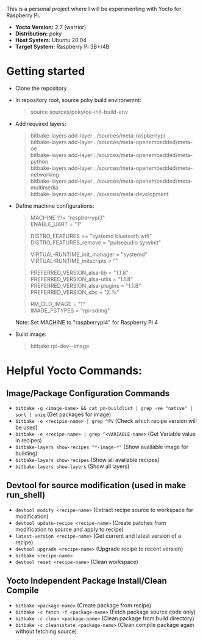 
This is a personal project where I will be experimenting with Yocto for Raspberry Pi.

- **Yocto Version:** 2.7 (warrior)
- **Distribution:** poky
- **Host System:** Ubuntu 20.04
- **Target System:** Raspberry Pi 3B+/4B

# Getting started
- Clone the repository
- In repository root, source poky build environemnt:
	> source sources/poky/oe-init-build-env
	
- Add required layers:
	>   bitbake-layers add-layer ../sources/meta-raspberrypi    
	>   bitbake-layers add-layer ../sources/meta-openembedded/meta-oe   
	>   bitbake-layers add-layer ../sources/meta-openembedded/meta-python   
	>   bitbake-layers add-layer ../sources/meta-openembedded/meta-networking   
	>   bitbake-layers add-layer ../sources/meta-openembedded/meta-multimedia   
	>   bitbake-layers add-layer ../sources/meta-development    
	
- Define machine configurations:
	>   MACHINE ??= "raspberrypi3"  
	>   ENABLE_UART = "1"   
	>       
	>   DISTRO_FEATURES += "systemd bluetooth wifi" 
	>   DISTRO_FEATURES_remove = "pulseaudio sysvinit"  
	>       
	>   VIRTUAL-RUNTIME_init_manager = "systemd"    
	>   VIRTUAL-RUNTIME_initscripts = ""    
	>       
	>   PREFERRED_VERSION_alsa-lib = "1.1.8"    
	>   PREFERRED_VERSION_alsa-utils = "1.1.8"  
	>   PREFERRED_VERSION_alsa-plugins = "1.1.8"    
	>   PREFERRED_VERSION_sbc = "2.%"   
	>       
	>   RM_OLD_IMAGE = "1"  
	>   IMAGE_FSTYPES = "rpi-sdimg" 
	
	Note: Set MACHINE to "raspberrypi4" for Raspberry Pi 4

- Build image:
	> bitbake rpi-dev--image

# Helpful Yocto Commands:

## Image/Package Configuration Commands

-  `bitbake -g <image-name> && cat pn-buildlist | grep -ve "native" | sort | uniq` (Get packages for image)
-  `bitbake -e <recipie-name> | grep ^PV` (Check which recipe version will be used)
-  `bitbake -e <recipe-name> | grep ^<VARIABLE-name>` (Get Variable value in recipes)
-  `bitbake-layers show-recipes "*-image-*"` (Show available image for building)
-  `bitbake-layers show-recipes` (Show all available recipes)
-  `bitbake-layers show-layers` (Show all layers)
  
## Devtool for source modification (used in make run_shell)

-  `devtool modify <recipe-name>` (Extract recipe source to workspace for modification)
-  `devtool update-recipe <recipe-name>` (Create patches from modification to source and apply to recipe)
-  `latest-version <recipe-name>` (Get current and latest version of a recipe)
-  `devtool upgrade <recipe-name>` (Upgrade recipe to recent version)
-  `bitbake <recipe-name>`
-  `devtool reset <recipe-name>` (Clean workspace)

## Yocto Independent Package Install/Clean Compile

-  `bitbake <package-name>` (Create package from recipe)
-  `bitbake -c fetch -f <package-name>` (Fetch package source code only)
-  `bitbake -c clean <package-name>` (Clean package from build directory)
-  `bitbake -c cleansstate <package-name>` (Clean compile package again without fetching source)

